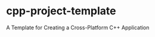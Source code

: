 cpp-project-template
====================

A Template for Creating a Cross-Platform C++ Application
